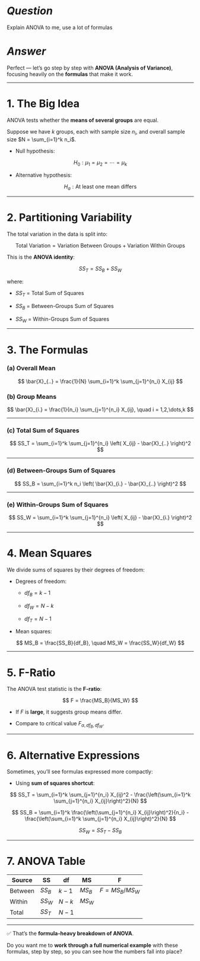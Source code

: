 # _Question_

Explain ANOVA to me, use a lot of formulas

# _Answer_

Perfect — let’s go step by step with **ANOVA (Analysis of Variance)**, focusing heavily on the **formulas** that make it work.

----------

# 1. The Big Idea

ANOVA tests whether the **means of several groups** are equal.

Suppose we have $k$ groups, each with sample size $n_i$, and overall sample size $N = \sum_{i=1}^k n_i$.

- Null hypothesis:

$$
H_0: \mu_1 = \mu_2 = \cdots = \mu_k
$$

- Alternative hypothesis:

$$
H_a: \text{At least one mean differs}
$$

----------

# 2. Partitioning Variability

The total variation in the data is split into:

$$
\text{Total Variation} = \text{Variation Between Groups} + \text{Variation Within Groups}
$$

This is the **ANOVA identity**:

$$
SS_T = SS_B + SS_W
$$

where:

- $SS_T$ = Total Sum of Squares

- $SS_B$ = Between-Groups Sum of Squares

- $SS_W$ = Within-Groups Sum of Squares

----------

# 3. The Formulas

### (a) Overall Mean

$$
\bar{X}_{..} = \frac{1}{N} \sum_{i=1}^k \sum_{j=1}^{n_i} X_{ij}
$$

### (b) Group Means

$$
\bar{X}_{i.} = \frac{1}{n_i} \sum_{j=1}^{n_i} X_{ij}, \quad i = 1,2,\dots,k
$$

----------

### (c) Total Sum of Squares

$$
SS_T = \sum_{i=1}^k \sum_{j=1}^{n_i} \left( X_{ij} - \bar{X}_{..} \right)^2
$$

----------

### (d) Between-Groups Sum of Squares

$$
SS_B = \sum_{i=1}^k n_i \left( \bar{X}_{i.} - \bar{X}_{..} \right)^2
$$

----------

### (e) Within-Groups Sum of Squares

$$
SS_W = \sum_{i=1}^k \sum_{j=1}^{n_i} \left( X_{ij} - \bar{X}_{i.} \right)^2
$$

----------

# 4. Mean Squares

We divide sums of squares by their degrees of freedom:

- Degrees of freedom:

   - $df_B = k-1$

   - $df_W = N-k$

   - $df_T = N-1$

- Mean squares:

$$
MS_B = \frac{SS_B}{df_B}, \quad MS_W = \frac{SS_W}{df_W}
$$

----------

# 5. F-Ratio

The ANOVA test statistic is the **F-ratio**:

$$
F = \frac{MS_B}{MS_W}
$$

- If $F$ is **large**, it suggests group means differ.

- Compare to critical value $F_{\alpha, df_B, df_W}$.

----------

# 6. Alternative Expressions

Sometimes, you’ll see formulas expressed more compactly:

- Using **sum of squares shortcut**:

$$
SS_T = \sum_{i=1}^k \sum_{j=1}^{n_i} X_{ij}^2 - \frac{\left(\sum_{i=1}^k \sum_{j=1}^{n_i} X_{ij}\right)^2}{N}
$$

$$
SS_B
= \sum_{i=1}^k \frac{\left(\sum_{j=1}^{n_i} X_{ij}\right)^2}{n_i} -
\frac{\left(\sum_{i=1}^k \sum_{j=1}^{n_i} X_{ij}\right)^2}{N}
$$

$$
SS_W = SS_T - SS_B
$$

----------

# 7. ANOVA Table

| Source | SS | df | MS | F |
| --- | --- | --- | --- | --- |
| Between | $SS_B$ | $k-1$ | $MS_B$ | $F = MS_B/MS_W$ |
| Within | $SS_W$ | $N-k$ | $MS_W$ |  |
| Total | $SS_T$ | $N-1$ |  |  |

----------

✅ That’s the **formula-heavy breakdown of ANOVA**.

Do you want me to **work through a full numerical example** with these formulas, step by step, so you can see how the numbers fall into place?
